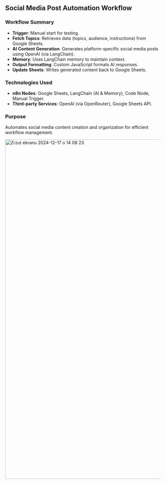 ## Social Media Post Automation Workflow  

### Workflow Summary  
- **Trigger**: Manual start for testing.  
- **Fetch Topics**: Retrieves data (topics, audience, instructions) from Google Sheets.  
- **AI Content Generation**: Generates platform-specific social media posts using OpenAI (via LangChain).  
- **Memory**: Uses LangChain memory to maintain context.  
- **Output Formatting**: Custom JavaScript formats AI responses.  
- **Update Sheets**: Writes generated content back to Google Sheets.  

### Technologies Used  
- **n8n Nodes**: Google Sheets, LangChain (AI & Memory), Code Node, Manual Trigger.  
- **Third-party Services**: OpenAI (via OpenRouter), Google Sheets API.  

### Purpose  
Automates social media content creation and organization for efficient workflow management.  

<img width="1100" alt="Zrzut ekranu 2024-12-17 o 14 08 23" src="https://github.com/user-attachments/assets/83a6cebc-6c22-4969-a50b-d8b73ba0c717" />
